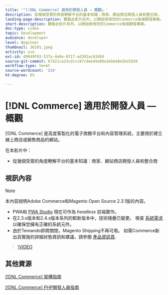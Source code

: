 ```yaml
---
title: '"[!DNL Commerce] 適用於開發人員 — 概觀」'
description: 從幾個受眾的角度瞭解平台的基本知識：商家、網站商店開發人員和整合商。
landing-page-description: 觀看此影片系列，以開始使用您的Commerce後端開發專案。
short-description: 觀看此影片系列，以開始使用您的Commerce後端開發專案。
doc-type: video
topic: Development
audience: developer
level: Beginner
thumbnail: 36191.jpeg
activity: use
exl-id: d9049f03-537a-4e0e-8f17-ad392ac63d84
source-git-commit: 67d21ca23cdccc87cdeed4a08a3ebb48e5bd1030
workflow-type: tm+mt
source-wordcount: '214'
ht-degree: 0%

---
```


# [!DNL Commerce] 適用於開發人員 — 概觀

[!DNL Commerce] 是高度客製化的電子商務平台和內容管理系統，主要用於建立線上商店或銷售商品的網站。

在本影片中：

- 從幾個受眾的角度瞭解平台的基本知識：商家、網站商店開發人員和整合商

## 視訊內容

>[!NOTE]
>
>本內容說明Adobe Commerce和Magento Open Source 2.3.1版的內容。
>
>- PWA和 [PWA Studio](https://developer.adobe.com/commerce/pwa-studio/) 現在可作為 _headless_ 前端實作。
>- 在2.3.x版本和2.4.x版本系列的較新版本中，技術棧疊已變更。 檢查 [系統需求](https://experienceleague.adobe.com/docs/commerce-operations/installation-guide/system-requirements.html) 以確保您擁有正確的系統元件。
>- 由於Temando即將關閉，Magento Shipping不再可用。 如需Commerce新出貨實施的詳細狀態資訊和建議，請參閱 [產品資訊頁](https://business.adobe.com/products/magento/shipping.html).



>[!VIDEO](https://video.tv.adobe.com/v/36191?quality=12&learn=on)

## 其他資源

[[!DNL Commerce] 架構指南](https://developer.adobe.com/commerce/php/architecture/)

[[!DNL Commerce] PHP開發人員指南](https://developer.adobe.com/commerce/php/development/)
